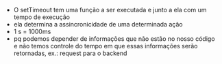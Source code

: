 <!-- notas sobre setTimeout -->
- O setTimeout tem uma função a ser executada e junto a ela com um tempo de execução
- ela determina a assincronicidade de uma determinada ação 
- 1 s = 1000ms 
- pq podemos depender de informações que não estão no nosso código e não temos controle do tempo em que essas informações serão retornadas, ex.: request para o backend   